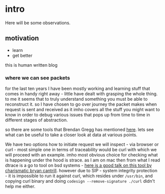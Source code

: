 # intro
Here will be some observations.

## motivation
* learn
* get better

this is human written blog


### where we can see packets

for the last ten years I have been mostly working and learning stuff that comes in handy right away - little have dealt with grasping the whole thing. to me it seems that to truly understand something you must be able to reconstruct it. so I have chosen to go over journey the packet makes when request is sent and received as it imho covers all the stuff you might want to know in order to debug various issues that pops up from time to time in different stages of abstraction.

so there are some tools that Brendan Gregg has mentioned [here](https://github.com/brendangregg/perf-tools).
lets see what can be useful to take a closer look at data at various points.

We have two options how to initiate request we will inspect - via browser or curl - most simple one in terms of traceability would be curl with which we will proceed with an example. imho most obvious choice for checking what is happening under the hood is strace. as I am on mac then from what I read dtrace is a go to tool on bsd systems - [here is a good talk on this tool by charismatic bryan cantrill](https://www.youtube.com/watch?v=TgmA48fILq8). however due to SIP - system integrity protection - it is impossible to run it against curl, which resides under `/usr/bin`, and copying curl binary and doing `codesign --remove-signature ./curl` didn't help me either.